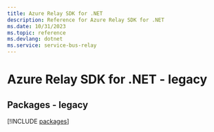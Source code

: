 ```yaml
---
title: Azure Relay SDK for .NET
description: Reference for Azure Relay SDK for .NET
ms.date: 10/31/2023
ms.topic: reference
ms.devlang: dotnet
ms.service: service-bus-relay
---
```

# Azure Relay SDK for .NET - legacy
## Packages - legacy
[!INCLUDE [packages](relay-index.md)]